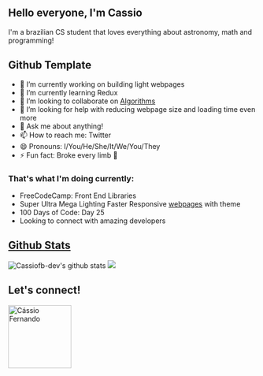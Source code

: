 
## Hello everyone, I'm Cassio
I'm a brazilian CS student that loves everything about astronomy, math and programming!
## Github Template
- 🔭 I’m currently working on building light webpages
- 🌱 I’m currently learning Redux
- 👯 I’m looking to collaborate on <a href="https://cassiofb-dev.github.io/algorithms/">Algorithms</a>
- 🤔 I’m looking for help with reducing webpage size and loading time even more
- 💬 Ask me about anything!
- 📫 How to reach me: Twitter
- 😄 Pronouns: I/You/He/She/It/We/You/They
- ⚡ Fun fact: Broke every limb 🤣
### That's what I'm doing currently:
- FreeCodeCamp: Front End Libraries
- Super Ultra Mega Lighting Faster Responsive <a href="https://cassiofb-dev.github.io/celer/" target="_blank">webpages</a> with theme
- 100 Days of Code: Day 25
- Looking to connect with amazing developers
## <a href="https://github.com/anuraghazra/github-readme-stats">Github Stats</a>
![Cassiofb-dev's github stats](https://github-readme-stats.vercel.app/api?username=cassiofb-dev&show_icons=true&theme=dracula&line_height=21)
<img src="https://github-readme-stats.anuraghazra1.vercel.app/api/top-langs/?username=cassiofb-dev&layout=compact&theme=dracula" />
## Let's connect!
<a href="https://twitter.com/cassiofb_dev">
  <img width="128px" align="center" alt="Cássio Fernando" src="https://cdn.svgporn.com/logos/twitter.svg" />
</a>

<!--
### Hi there 👋


**cassiofb-dev/cassiofb-dev** is a ✨ _special_ ✨ repository because its `README.md` (this file) appears on your GitHub profile.

Here are some ideas to get you started:

- 🔭 I’m currently working on ...
- 🌱 I’m currently learning ...
- 👯 I’m looking to collaborate on ...
- 🤔 I’m looking for help with ...
- 💬 Ask me about ...
- 📫 How to reach me: ...
- 😄 Pronouns: ...
- ⚡ Fun fact: ...
-->
